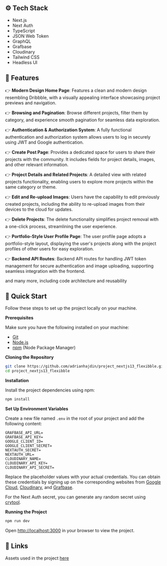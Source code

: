 ## <a name="tech-stack">⚙️ Tech Stack</a>

- Next.js
- Next Auth
- TypeScript
- JSON Web Token
- GraphQL
- Grafbase
- Cloudinary
- Tailwind CSS
- Headless UI

## <a name="features">🔋 Features</a>

👉 **Modern Design Home Page**: Features a clean and modern design resembling Dribbble, with a visually appealing interface showcasing project previews and navigation.

👉 **Browsing and Pagination**: Browse different projects, filter them by category, and experience smooth pagination for seamless data exploration.

👉 **Authentication & Authorization System**: A fully functional authentication and authorization system allows users to log in securely using JWT and Google authentication.

👉 **Create Post Page**: Provides a dedicated space for users to share their projects with the community. It includes fields for project details, images, and other relevant information.

👉 **Project Details and Related Projects**: A detailed view with related projects functionality, enabling users to explore more projects within the same category or theme.

👉 **Edit and Re-upload Images**: Users have the capability to edit previously created projects, including the ability to re-upload images from their devices to the cloud for updates.

👉 **Delete Projects**: The delete functionality simplifies project removal with a one-click process, streamlining the user experience.

👉 **Portfolio-Style User Profile Page**: The user profile page adopts a portfolio-style layout, displaying the user's projects along with the project profiles of other users for easy exploration.

👉 **Backend API Routes**: Backend API routes for handling JWT token management for secure authentication and image uploading, supporting seamless integration with the frontend.

and many more, including code architecture and reusability 

## <a name="quick-start">🤸 Quick Start</a>

Follow these steps to set up the project locally on your machine.

**Prerequisites**

Make sure you have the following installed on your machine:

- [Git](https://git-scm.com/)
- [Node.js](https://nodejs.org/en)
- [npm](https://www.npmjs.com/) (Node Package Manager)

**Cloning the Repository**

```bash
git clone https://github.com/adrianhajdin/project_nextjs13_flexibble.git
cd project_nextjs13_flexibble
```

**Installation**

Install the project dependencies using npm:

```bash
npm install
```

**Set Up Environment Variables**

Create a new file named `.env` in the root of your project and add the following content:

```env
GRAFBASE_API_URL=
GRAFBASE_API_KEY=
GOOGLE_CLIENT_ID=
GOOGLE_CLIENT_SECRET=
NEXTAUTH_SECRET=
NEXTAUTH_URL=
CLOUDINARY_NAME=
CLOUDINARY_API_KEY=
CLOUDINARY_API_SECRET=
```

Replace the placeholder values with your actual credentials. You can obtain these credentials by signing up on the corresponding websites from [Google Cloud](https://console.cloud.google.com), [Cloudinary](https://cloudinary.com/), and [Grafbase](https://grafbase.com/).

For the Next Auth secret, you can generate any random secret using [crytool](https://www.cryptool.org/en/cto/openssl).

**Running the Project**

```bash
npm run dev
```

Open [http://localhost:3000](http://localhost:3000) in your browser to view the project.

## <a name="links">🔗 Links</a>

Assets used in the project [here](https://drive.google.com/file/d/1l3_LHBjWOXokxlTIUJAyMp4gBoUHP_H4/view)